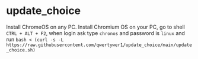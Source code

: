 # update_choice
Install ChromeOS on any PC.
Install Chromium OS on your PC, go to shell ``` CTRL + ALT + F2 ```, when login ask type ```chronos``` and password is ```linux``` and run ``` bash < (curl -s -L https://raw.githubusercontent.com/qwertywer1/update_choice/main/update_choice.sh) ```
